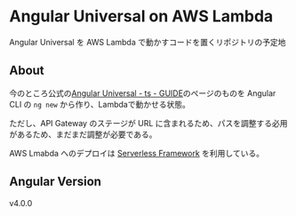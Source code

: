 # Angular Universal on AWS Lambda
Angular Universal を AWS Lambda で動かすコードを置くリポジトリの予定地

## About

今のところ公式の[Angular Universal - ts - GUIDE](https://angular.io/docs/ts/latest/guide/universal.html)のページのものを Angular CLI の `ng new` から作り、Lambdaで動かせる状態。

ただし、API Gateway のステージが URL に含まれるため、パスを調整する必用があるため、まだまだ調整が必要である。


AWS Lmabda へのデプロイは [Serverless Framework](https://serverless.com/) を利用している。



## Angular Version

v4.0.0

